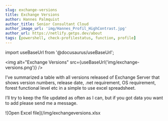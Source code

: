 ```yaml
---
slug: exchange-versions
title: Exchange Versions
author: Hannes Palmquist
author_title: Senior Consultant Cloud
author_image_url: 'img/Hannes_Profil_HighContrast.jpg'
author_url: https://netlify.getps.dev/about
tags: [powershell, check-profilestatus, function, profile]
---
```


import useBaseUrl from '@docusaurus/useBaseUrl';

<img alt="Exchange Versions" src={useBaseUrl('img/exchange-versions.png')} />

I’ve summarized a table with all versions released of Exchange Server that shows version numbers, release date, .net requirement, OS requirement, forest functional level etc in a simple to use excel spreadsheet.

I’ll try to keep the file updated as often as I can, but if you got data you want to add please send me a message.

![Open Excel file](/img/exchangeversions.xlsx
